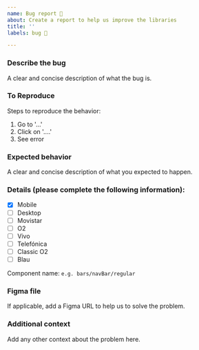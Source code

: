 ```yaml
---
name: Bug report 🐛
about: Create a report to help us improve the libraries
title: ''
labels: bug 🐞

---
```

<!-- _English or Spanish is ok._ -->

### Describe the bug
A clear and concise description of what the bug is.

### To Reproduce
Steps to reproduce the behavior:
1. Go to '...'
2. Click on '....'
3. See error

### Expected behavior
A clear and concise description of what you expected to happen.

### Details (please complete the following information):
<!-- Mark with [x] or [ ] to which library is applying the issue. -->

- [x] Mobile 
- [ ] Desktop
- [ ] Movistar
- [ ] O2
- [ ] Vivo
- [ ] Telefónica
- [ ] Classic O2
- [ ] Blau

Component name: `e.g. bars/navBar/regular`

### Figma file
If applicable, add a Figma URL to help us to solve the problem.

### Additional context
Add any other context about the problem here.
